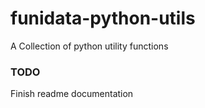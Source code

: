 # funidata-python-utils

A Collection of python utility functions

### TODO

Finish readme documentation